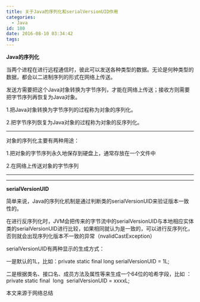```yaml
---
title: 关于Java的序列化和serialVersionUID作用
categories:
  - Java
id: 180
date: 2016-08-10 03:34:42
tags:
---
```


**Java的序列化**

当两个进程在进行远程通信时，彼此可以发送各种类型的数据。无论是何种类型的数据，都会以二进制序列的形式在网络上传送。

发送方需要把这个Java对象转换为字节序列，才能在网络上传送；接收方则需要把字节序列再恢复为Java对象。 

1.把Java对象转换为字节序列的过程称为对象的序列化。 

2.把字节序列恢复为Java对象的过程称为对象的反序列化。 

* * *

对象的序列化主要有两种用途： 

1.把对象的字节序列永久地保存到硬盘上，通常存放在一个文件中 

2.在网络上传送对象的字节序列

* * *

* * *

**serialVersionUID**

简单来说，Java的序列化机制是通过判断类的serialVersionUID来验证版本一致性的。

在进行反序列化时，JVM会把传来的字节流中的serialVersionUID与本地相应实体类的serialVersionUID进行比较，如果相同就认为是一致的，可以进行反序列化，否则就会出现序列化版本不一致的异常（nvalidCastException）

serialVersionUID有两种显示的生成方式：    

一是默认的1L，比如：private static final long serialVersionUID = 1L;        

二是根据类名、接口名、成员方法及属性等来生成一个64位的哈希字段，比如 ：private static final  long  serialVersionUID = xxxxL;

本文来源于网络总结
